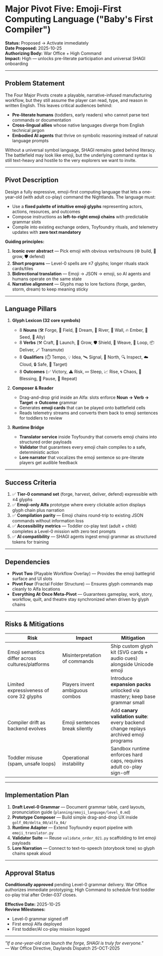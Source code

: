 # Major Pivot Five: Emoji-First Computing Language ("Baby's First Compiler")

**Status:** Proposed → Activate immediately  
**Date Proposed:** 2025-10-25  
**Authorizing Body:** War Office + High Command  
**Impact:** High — unlocks pre-literate participation and universal SHAGI onboarding

---

## Problem Statement

The Four Major Pivots create a playable, narrative-infused manufacturing workflow, but they still assume the player can read, type, and reason in written English. This leaves critical audiences behind:

- **Pre-literate humans** (toddlers, early readers) who cannot parse text commands or documentation
- **Cross-lingual allies** whose native languages diverge from English technical jargon
- **Embodied AI agents** that thrive on symbolic reasoning instead of natural language prompts

Without a universal symbol language, SHAGI remains gated behind literacy. The battlefield may look like emoji, but the underlying command syntax is still text-heavy and hostile to the very explorers we want to invite.

---

## Pivot Description

Design a fully expressive, emoji-first computing language that lets a one-year-old (with adult co-play) command the Nightlands. The language must:

- Use a **fixed palette of intuitive emoji glyphs** representing actors, actions, resources, and outcomes
- Compose instructions as **left-to-right emoji chains** with predictable grammar slots
- Compile into existing exchange orders, Toyfoundry rituals, and telemetry updates with **zero text mandatory**

**Guiding principles:**

1. **Iconic over abstract** — Pick emoji with obvious verbs/nouns (⚙️ build, 🌱 grow, 🛡️ defend)
2. **Short programs** — Level-0 spells are ≤7 glyphs; longer rituals stack cards/tiles
3. **Bidirectional translation** — Emoji → JSON → emoji, so AI agents and humans operate on the same state
4. **Narrative alignment** — Glyphs map to lore factions (forge, garden, storm, dream) to keep meaning sticky

---

## Language Pillars

1. **Glyph Lexicon (32 core symbols)**  
   - 8 **Nouns** (🛠️ Forge, 🌾 Field, 🌌 Dream, 🌊 River, 🧱 Wall, 🔥 Ember, 🌱 Seed, 🤖 Ally)
   - 8 **Verbs** (⚒️ Craft, 🚀 Launch, 🌿 Grow, 🛡️ Shield, 🧶 Weave, 🔄 Loop, 📦 Deliver, 🪄 Transmute)
   - 8 **Qualifiers** (⏱️ Tempo, 💡 Idea, 🛰️ Signal, 🧭 North, 🔍 Inspect, ☁️ Cloud, 🔒 Safe, 🎯 Target)
   - 8 **Outcomes** (✅ Victory, ⚠️ Risk, 💤 Sleep, 📈 Rise, 🌀 Chaos, 🌈 Blessing, 🧊 Pause, 🔁 Repeat)

2. **Composer & Reader**  
   - Drag-and-drop grid inside an Alfa: slots enforce **Noun → Verb → Target → Outcome** grammar  
   - Generates **emoji cards** that can be played onto battlefield cells  
   - Reads telemetry streams and converts them back to emoji sentences for toddlers to review

3. **Runtime Bridge**  
   - **Translator service** inside Toyfoundry that converts emoji chains into structured order payloads  
   - **Validator** that guarantees every emoji chain compiles to a safe, deterministic action  
   - **Lore narrator** that vocalizes the emoji sentence so pre-literate players get audible feedback

---

## Success Criteria

1. ✅ **Tier-0 command set** (forge, harvest, deliver, defend) expressible with ≤4 glyphs
2. ✅ **Emoji-only Alfa** prototype where every clickable action displays glyph chain plus narration
3. ✅ **Compilation parity** — Emoji chains round-trip to existing JSON commands without information loss
4. ✅ **Accessibility metrics** — Toddler co-play test (adult + child) completes a Level-0 mission with zero text prompts
5. ✅ **AI compatibility** — SHAGI agents ingest emoji grammar as structured tokens for training

---

## Dependencies

- **Pivot Two** (Playable Workflow Overlay) — Provides the emoji battlegrid surface and UI slots
- **Pivot Four** (Fractal Folder Structure) — Ensures glyph commands map cleanly to Alfa locations
- **Everything At Once Meta-Pivot** — Guarantees gameplay, work, story, workflow, quilt, and theatre stay synchronized when driven by glyph chains

---

## Risks & Mitigations

| Risk | Impact | Mitigation |
|------|--------|------------|
| Emoji semantics differ across cultures/platforms | Misinterpretation of commands | Ship custom glyph kit (SVG cards + audio cues) alongside Unicode emoji |
| Limited expressiveness of core 32 glyphs | Players invent ambiguous combos | Introduce **expansion packs** unlocked via mastery; keep base grammar small |
| Compiler drift as backend evolves | Emoji sentences break silently | Add **canary validation suite**: every backend change replays archived emoji programs |
| Toddler misuse (spam, unsafe loops) | Operational instability | Sandbox runtime enforces hard caps, requires adult co-play sign-off |

---

## Implementation Plan

1. **Draft Level-0 Grammar** — Document grammar table, card layouts, pronunciation guide (`planning/emoji_language/level_0.md`)
2. **Prototype Composer** — Build simple drag-and-drop UX inside `golf_00/delta_00/alfa_04/`
3. **Runtime Adapter** — Extend Toyfoundry export pipeline with `emoji_translator.py`
4. **Validator Suite** — Reuse `validate_order_021.py` scaffolding to lint emoji payloads
5. **Lore Narration** — Connect to text-to-speech (storybook tone) so glyph chains speak aloud

---

## Approval Status

**Conditionally approved** pending Level-0 grammar delivery. War Office authorizes immediate prototyping; High Command to schedule first toddler co-play trial after Order-037 closes.

**Effective Date:** 2025-10-25  
**Review Milestones:**

- Level-0 grammar signed off
- First emoji Alfa deployed
- First toddler/AI co-play mission logged

---

*"If a one-year-old can launch the forge, SHAGI is truly for everyone."*  
— War Office Directive, Daylands Dispatch 25-OCT-2025
